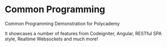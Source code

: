 Common Programming
=================

Common Programming Demonstration for Polycademy

It showcases a number of features from Codeigniter, Angular, RESTful SPA style, Realtime Websockets and much more!
